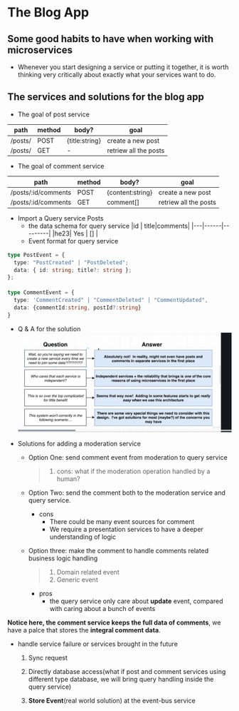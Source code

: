 # The Blog App

## Some good habits to have when working with microservices

- Whenever you start designing a service or putting it together, it is worth thinking very critically about exactly what your services want to do.

## The services and solutions for the blog app

- The goal of post service

| path    | method | body?          | goal                  |
| ------- | ------ | -------------- | --------------------- |
| /posts/ | POST   | {title:string} | create a new post     |
| /posts/ | GET    | -              | retriew all the posts |

- The goal of comment service

| path                | method | body?            | goal                  |
| ------------------- | ------ | ---------------- | --------------------- |
| /posts/:id/comments | POST   | {content:string} | create a new post     |
| /posts/:id/comments | GET    | comment[]        | retriew all the posts |

- Import a Query service Posts
  - the data schema for query service
    |id | title|comments|
    |---|------|---------|
    |he23| Yes | [] |
  - Event format for query service

```ts
type PostEvent = {
  type: "PostCreated" | "PostDeleted";
  data: { id: string; title?: string };
};

type CommentEvent = {
  type: 'CommentCreated" | "CommentDeleted" | "CommentUpdated",
  data: {commentId:string, postId?:string}
}
```

- Q & A for the solution
  ![qa](./imgs/section2.qa.png)

- Solutions for adding a moderation service

  - Option One: send comment event from moderation to query service
    > 1.  cons: what if the moderation operation handled by a human?
  - Option Two: send the comment both to the moderation service and query service.

    - cons
      - There could be many event sources for comment
      - We require a presentation services to have a deeper understanding of logic

  - Option three:
    make the comment to handle comments related business logic handling
    > 1.  Domain related event
    > 2.  Generic event
    - pros
      - the query service only care about **update** event, compared with caring about a bunch of events

**Notice here, the comment service keeps the full data of comments**, we have a palce that stores the **integral comment data**.

- handle service failure or services brought in the future

  1.  Sync request
  2.  Directly database access(what if post and comment services using different type database, we will bring query handling inside the query service)

  3.  **Store Event**(real world solution) at the event-bus service
